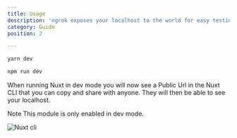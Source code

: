 ```yaml
---
title: Usage
description: 'ngrok exposes your localhost to the world for easy testing and sharing! No need to mess with DNS or deploy just to have others test out your changes'
category: Guide
position: 2

---
```


<code-group>
  <code-block label="Yarn" active>

  ```bash
  yarn dev
  ```

  </code-block>
  <code-block label="NPM">

  ```bash
  npm run dev
  ```

  </code-block>
</code-group>

When running Nuxt in dev mode you will now see a Public Url in the Nuxt CLI that you can copy and share with anyone. They will then be able to see your localhost.

<alert type="warning">

Note This module is only enabled in dev mode.

</alert>

<img src="/cli.png" alt="Nuxt cli" />

